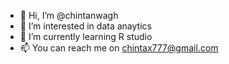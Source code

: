 - 👋 Hi, I’m @chintanwagh
- 👀 I’m interested in data anaytics
- 🌱 I’m currently learning R studio 
- 📫 You can reach me on chintax777@gmail.com

<!---
chintanwagh/chintanwagh is a ✨ special ✨ repository because its `README.md` (this file) appears on your GitHub profile.
You can click the Preview link to take a look at your changes.
--->
